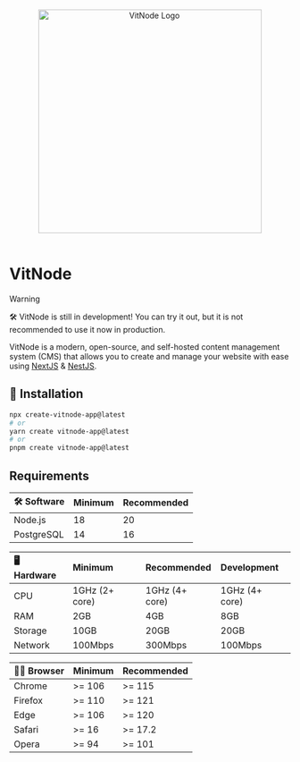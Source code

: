 <p align="center">
  <br>
  <a href="https://vitnode.com/" target="_blank">
    <picture>
      <source media="(prefers-color-scheme: dark)" srcset="https://raw.githubusercontent.com/aXenDeveloper/vitnode/canary/apps/docs/assets/logo/vitnode_logo_dark.svg">
      <source media="(prefers-color-scheme: light)" srcset="https://raw.githubusercontent.com/aXenDeveloper/vitnode/canary/apps/docs/assets/logo/vitnode_logo_light.svg">
      <img alt="VitNode Logo" src="https://raw.githubusercontent.com/aXenDeveloper/vitnode/canary/apps/docs/assets/logo/vitnode_logo_light.svg" width="400">
    </picture>
  </a>
  <br>
  <br>
</p>

# VitNode

> [!WARNING]
> 🛠️ VitNode is still in development! You can try it out, but it is not recommended to use it now in production.

VitNode is a modern, open-source, and self-hosted content management system (CMS) that allows you to create and manage your website with ease using [NextJS](https://nextjs.org/) & [NestJS](https://nestjs.com/).

## 🚀 Installation

```bash
npx create-vitnode-app@latest
# or
yarn create vitnode-app@latest
# or
pnpm create vitnode-app@latest
```

## Requirements

| 🛠️ Software | Minimum | Recommended |
| :---------- | :------ | :---------- |
| Node.js     | 18      | 20          |
| PostgreSQL  | 14      | 16          |

| 🖥️ Hardware | Minimum        | Recommended    | Development    |
| :---------- | :------------- | :------------- | :------------- |
| CPU         | 1GHz (2+ core) | 1GHz (4+ core) | 1GHz (4+ core) |
| RAM         | 2GB            | 4GB            | 8GB            |
| Storage     | 10GB           | 20GB           | 20GB           |
| Network     | 100Mbps        | 300Mbps        | 100Mbps        |

| 🧑‍💻 Browser | Minimum | Recommended |
| :--------- | :------ | :---------- |
| Chrome     | >= 106  | >= 115      |
| Firefox    | >= 110  | >= 121      |
| Edge       | >= 106  | >= 120      |
| Safari     | >= 16   | >= 17.2     |
| Opera      | >= 94   | >= 101      |

